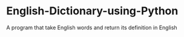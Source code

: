 # English-Dictionary-using-Python
A program that take English words and return its definition in English
